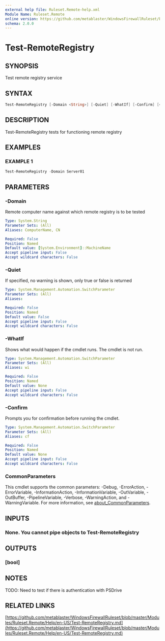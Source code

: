 ```yaml
---
external help file: Ruleset.Remote-help.xml
Module Name: Ruleset.Remote
online version: https://github.com/metablaster/WindowsFirewallRuleset/blob/master/Modules/Ruleset.Remote/Help/en-US/Test-RemoteRegistry.md
schema: 2.0.0
---
```


# Test-RemoteRegistry

## SYNOPSIS

Test remote registry service

## SYNTAX

```powershell
Test-RemoteRegistry [-Domain <String>] [-Quiet] [-WhatIf] [-Confirm] [<CommonParameters>]
```

## DESCRIPTION

Test-RemoteRegistry tests for functioning remote registry

## EXAMPLES

### EXAMPLE 1

```powershell
Test-RemoteRegistry -Domain Server01
```

## PARAMETERS

### -Domain

Remote computer name against which remote registry is to be tested

```yaml
Type: System.String
Parameter Sets: (All)
Aliases: ComputerName, CN

Required: False
Position: Named
Default value: [System.Environment]::MachineName
Accept pipeline input: False
Accept wildcard characters: False
```

### -Quiet

If specified, no warning is shown, only true or false is returned

```yaml
Type: System.Management.Automation.SwitchParameter
Parameter Sets: (All)
Aliases:

Required: False
Position: Named
Default value: False
Accept pipeline input: False
Accept wildcard characters: False
```

### -WhatIf

Shows what would happen if the cmdlet runs.
The cmdlet is not run.

```yaml
Type: System.Management.Automation.SwitchParameter
Parameter Sets: (All)
Aliases: wi

Required: False
Position: Named
Default value: None
Accept pipeline input: False
Accept wildcard characters: False
```

### -Confirm

Prompts you for confirmation before running the cmdlet.

```yaml
Type: System.Management.Automation.SwitchParameter
Parameter Sets: (All)
Aliases: cf

Required: False
Position: Named
Default value: None
Accept pipeline input: False
Accept wildcard characters: False
```

### CommonParameters

This cmdlet supports the common parameters: -Debug, -ErrorAction, -ErrorVariable, -InformationAction, -InformationVariable, -OutVariable, -OutBuffer, -PipelineVariable, -Verbose, -WarningAction, and -WarningVariable. For more information, see [about_CommonParameters](http://go.microsoft.com/fwlink/?LinkID=113216).

## INPUTS

### None. You cannot pipe objects to Test-RemoteRegistry

## OUTPUTS

### [bool]

## NOTES

TODO: Need to test if there is authentication with PSDrive

## RELATED LINKS

[https://github.com/metablaster/WindowsFirewallRuleset/blob/master/Modules/Ruleset.Remote/Help/en-US/Test-RemoteRegistry.md](https://github.com/metablaster/WindowsFirewallRuleset/blob/master/Modules/Ruleset.Remote/Help/en-US/Test-RemoteRegistry.md)
